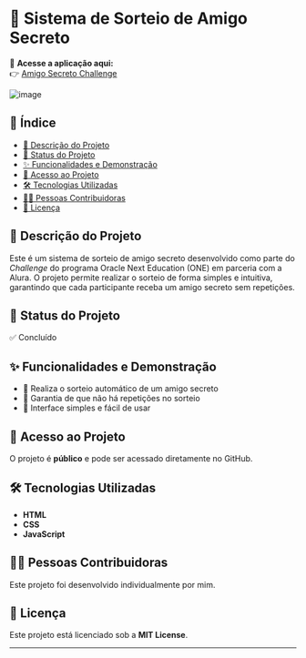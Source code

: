 
# 🎁 Sistema de Sorteio de Amigo Secreto  

🔗 **Acesse a aplicação aqui:**  
👉 [Amigo Secreto Challenge](https://amigo-secreto-challenge-liard.vercel.app/)  

![image](https://github.com/user-attachments/assets/0a255d30-5966-4fd9-88b2-590953f6705d)



## 📌 Índice  
- [📖 Descrição do Projeto](#-descrição-do-projeto)  
- [🚀 Status do Projeto](#-status-do-projeto)  
- [✨ Funcionalidades e Demonstração](#-funcionalidades-e-demonstração)  
- [🔗 Acesso ao Projeto](#-acesso-ao-projeto)  
- [🛠 Tecnologias Utilizadas](#-tecnologias-utilizadas)  
- [👩‍💻 Pessoas Contribuidoras](#-pessoas-contribuidoras)  
- [📜 Licença](#-licença)  

## 📖 Descrição do Projeto  
Este é um sistema de sorteio de amigo secreto desenvolvido como parte do *Challenge* do programa Oracle Next Education (ONE) em parceria com a Alura. O projeto permite realizar o sorteio de forma simples e intuitiva, garantindo que cada participante receba um amigo secreto sem repetições.  

## 🚀 Status do Projeto  
✅ Concluído  

## ✨ Funcionalidades e Demonstração  
- 🎲 Realiza o sorteio automático de um amigo secreto  
- 🔄 Garantia de que não há repetições no sorteio  
- 🎨 Interface simples e fácil de usar  


## 🔗 Acesso ao Projeto  
O projeto é **público** e pode ser acessado diretamente no GitHub.  

## 🛠 Tecnologias Utilizadas  
- **HTML**  
- **CSS**  
- **JavaScript**  

## 👩‍💻 Pessoas Contribuidoras  
Este projeto foi desenvolvido individualmente por mim.  

## 📜 Licença  
Este projeto está licenciado sob a **MIT License**.  

---

